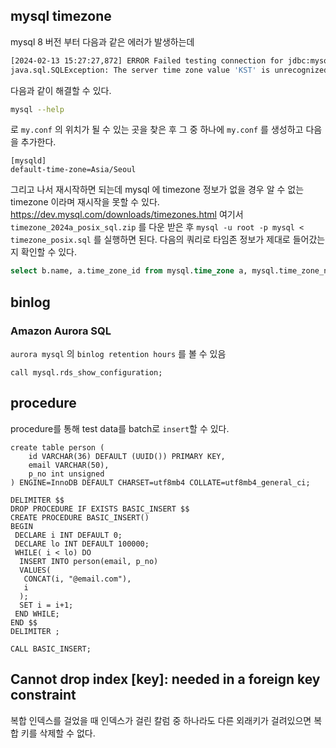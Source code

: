 ## mysql timezone
mysql 8 버전 부터 다음과 같은 에러가 발생하는데
```bash
[2024-02-13 15:27:27,872] ERROR Failed testing connection for jdbc:mysql://localhost:3306/?useInformationSchema=true&nullCatalogMeansCurrent=false&useUnicode=true&characterEncoding=UTF-8&characterSetResults=UTF-8&zeroDateTimeBehavior=CONVERT_TO_NULL&connectTimeout=30000 with user 'root' (io.debezium.connector.mysql.MySqlConnector:91)
java.sql.SQLException: The server time zone value 'KST' is unrecognized or represents more than one time zone. You must configure either the server or JDBC driver (via the 'connectionTimeZone' configuration property) to use a more specific time zone value if you want to utilize time zone support.
```
다음과 같이 해결할 수 있다.
```bash
mysql --help
```
로 `my.conf` 의 위치가 될 수 있는 곳을 찾은 후 그 중 하나에 `my.conf` 를 생성하고 다음을 추가한다.
```
[mysqld]  
default-time-zone=Asia/Seoul
```
그리고 나서 재시작하면 되는데
mysql 에 timezone 정보가 없을 경우 알 수 없는 timezone 이라며 재시작을 못할 수 있다.
https://dev.mysql.com/downloads/timezones.html 여기서 `timezone_2024a_posix_sql.zip` 를 다운 받은 후 `mysql -u root -p mysql < timezone_posix.sql` 를 실행하면 된다. 다음의 쿼리로 타임존 정보가 제대로 들어갔는지 확인할 수 있다.
```sql
select b.name, a.time_zone_id from mysql.time_zone a, mysql.time_zone_name b where a.time_zone_id = b.time_zone_id and b.name like '%Seoul';
```
## binlog
### Amazon Aurora SQL
`aurora mysql` 의 `binlog retention hours` 를 볼 수 있음
```
call mysql.rds_show_configuration;
```

## procedure
procedure를 통해 test data를 batch로 `insert`할 수 있다.
```mysql
create table person (
	id VARCHAR(36) DEFAULT (UUID()) PRIMARY KEY, 
	email VARCHAR(50),
	p_no int unsigned
) ENGINE=InnoDB DEFAULT CHARSET=utf8mb4 COLLATE=utf8mb4_general_ci;

DELIMITER $$ 
DROP PROCEDURE IF EXISTS BASIC_INSERT $$
CREATE PROCEDURE BASIC_INSERT()
BEGIN
 DECLARE i INT DEFAULT 0;
 DECLARE lo INT DEFAULT 100000;
 WHILE( i < lo) DO
  INSERT INTO person(email, p_no) 
  VALUES(
   CONCAT(i, "@email.com"), 
   i
  );
  SET i = i+1;
 END WHILE;
END $$
DELIMITER ;

CALL BASIC_INSERT;
```

## Cannot drop index \[key\]: needed in a foreign key constraint

복합 인덱스를 걸었을 때 인덱스가 걸린 칼럼 중 하나라도 다른 외래키가 걸려있으면 복합 키를 삭제할 수 없다.